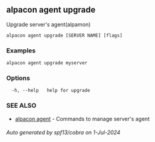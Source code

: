 ## alpacon agent upgrade

Upgrade server's agent(alpamon)

```
alpacon agent upgrade [SERVER NAME] [flags]
```

### Examples

```
alpacon agent upgrade myserver
```

### Options

```
  -h, --help   help for upgrade
```

### SEE ALSO

* [alpacon agent](alpacon_agent.md)	 - Commands to manage server's agent

###### Auto generated by spf13/cobra on 1-Jul-2024
